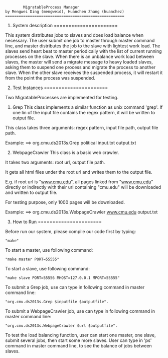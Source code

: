			MigratableProcess Manager
	by Mengwei Ding (mengweid), Huanchen Zhang (huanchez)
	=====================================================

1. System description
======================

This system distributes jobs to slaves and does load balance when necessary. 
The user submit one job to master through master command line, and master 
distributes the job to the slave with lightest work load. The slaves send 
heart beat to master periodically with the list of current running processes
on the slave. When there is an unbalance work load between slaves, the master
 will send a migrate message to heavy loaded slaves, asking them to suspend 
one process and migrate the process to another slave. When the other slave 
receives the suspended process, it will restart it from the point the process
was suspended.

2. Test Instances
======================

Two MigratableProcesses are implemented for testing.

1) Grep
This class implements a similar function as unix command 'grep'. If one lin 
of the input file contains the regex pattern, it will be written to output file.

This class takes three arguments: regex pattern, input file path, output file path.

Example:
==> org.cmu.ds2013s.Grep political input.txt output.txt

2) WebpageCrawler
This class is a basic web crawler.

It takes two arguments: root url, output file path.

It gets all html files under the root url and writes them to the output file.

E.g. if root url is "www.cmu.edu", all pages linked from "www.cmu.edu" directly or 
indirectly with their url containing "cmu.edu" will be downloaded and written to output file.

For testing purpose, only 1000 pages will be downloaded.

Example:
==> org.cmu.ds2013s.WebpageCrawler www.cmu.edu output.txt

3. How to Run
======================

Before run our system, please compile our code first by typing:
	
	"make"

To start a master, use following command:

	"make master PORT=55555"

To start a slave, use following command:
	
	"make slave PORT=55556 MHOST=127.0.0.1 MPORT=55555"

To submit a Grep job, use can type in following command in master command line:

	"org.cmu.ds2013s.Grep $inputfile $outputfile".

To submit a WebpageCrawler job, use can type in following command in master command line:

	"org.cmu.ds2013s.WebpageCrawler $url $outputfile".

To test the load balancing function, user can start one master, one slave, submit several jobs, 
then start some more slaves. User can type in 'ps' command in master command line, to see the 
balance of jobs between slaves.
